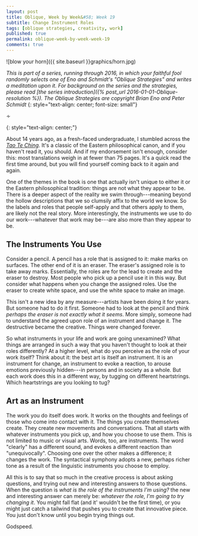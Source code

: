 ```yaml
---
layout: post
title: Oblique, Week by Week&#58; Week 19
subtitle: Change Instrument Roles
tags: [oblique strategies, creativity, work]
published: true
permalink: oblique-week-by-week-week-19
comments: true
---
```


![blow your horn]({{ site.baseurl }}graphics/horn.jpg)

*This is part of a series, running through 2016, in which your faithful fool randomly selects one of Eno and Schmidt's "Oblique Strategies" and writes a meditation upon it. For background on the series and the strategies, please read [the series introduction]({% post_url 2016-01-01-Oblique-resolution %}). The Oblique Strategies are copyright Brian Eno and Peter Schmidt*
{: style="text-align: center; font-size: small"}

<p>&homtht;</p>
{: style="text-align: center;"}

About 14 years ago, as a fresh-faced undergraduate, I stumbled across the [*Tao Te Ching*](http://www.amazon.com/Tao-Ching-Penguin-Great-Ideas/dp/0141399309). It's a classic of the Eastern philosophical canon, and if you haven't read it, you should. And if my endorsement isn't enough, consider this: most translations weigh in at fewer than 75 pages. It's a quick read the first time around, but you will find yourself coming back to it again and again.

One of the themes in the book is one that actually isn't unique to either it or the Eastern philosophical tradition: things are not what they appear to be. There is a deeper aspect of the reality we swim through---meaning beyond the hollow descriptions that we so clumsily affix to the world we know. So the labels and roles that people self-apply and that others apply to them, are likely not the real story. More interestingly, the instruments we use to do our work---whatever that work may be---are also more than they appear to be.

<!--more-->


## The Instruments You Use

Consider a pencil. A pencil has a role that is assigned to it: make marks on surfaces. The other end of it is an eraser. The eraser's assigned role is to take away marks. Essentially, the roles are for the lead to create and the eraser to destroy. Most people who pick up a pencil use it in this way. But consider what happens when you change the assigned roles. Use the eraser to create white space, and use the white space to make an image.

This isn't a new idea by any measure---artists have been doing it for years. But someone had to do it first. Someone had to look at the pencil and think *perhaps the eraser is not exactly what it seems*. More simply, someone had to understand the agreed upon role of an instrument and change it. The destructive became the creative. Things were changed forever.

So what instruments in your life and work are going unexamined? What things are arranged in such a way that you haven't thought to look at their roles differently? At a higher level, what do you perceive as the role of your work itself? Think about it: the best art is itself an instrument. It is an instrument for change, an instrument to evoke a reaction, to arouse emotions previously hidden---in persons and in society as a whole. But each work does this in a different way, by tugging on different heartstrings. Which heartstrings are you looking to tug?

## Art as an Instrument

The work you do itself does work. It works on the thoughts and feelings of those who come into contact with it. The things you create themselves create. They create new movements and conversations. That all starts with whatever instruments you pick up, and how you choose to use them. This is not limited to music or visual arts. Words, too, are instruments. The word "clearly" has a different sound, and evokes a different reaction than "unequivocally". Choosing one over the other makes a difference; it changes the work. The syntactical symphony adopts a new, perhaps richer tone as a result of the linguistic instruments you choose to employ.

All this is to say that so much in the creative process is about asking questions, and trying out new and interesting answers to those questions. When the question is *what is the role of the instruments I'm using?* the new and interesting answer can merely be: *whatever the role, I'm going to try changing it*. You might fall flat (and it' wouldn't be the first time), or you might just catch a tailwind that pushes you to create that innovative piece. You just don't know until you begin trying things out.

Godspeed.
